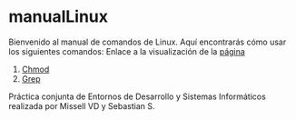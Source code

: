 # manualLinux

Bienvenido al manual de comandos de Linux. Aquí encontrarás cómo usar los siguientes comandos:
Enlace a la visualización de la [página](https://sebastiansondor.github.io/manualLinux/index.html)

1. [Chmod](index.html)
2. [Grep](grep.html)
<!-- 
3. [Sort](sort.html)
-->
Práctica conjunta de Entornos de Desarrollo y Sistemas Informáticos realizada por Missell VD y Sebastian S.
